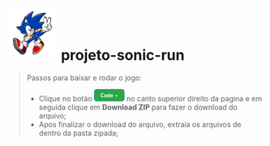 # <img src="https://github.com/HabacuqueCL/imagezRepo/blob/main/sonic-perfil-image.png?raw=true" alt="Imagem do jogod do dinossauro do google" width="100px" height="105px"/> projeto-sonic-run

> Passos para baixar e rodar o jogo:
>
> - Clique no botão <img src="https://github.com/HabacuqueCL/imagezRepo/blob/main/button-code-github.png?raw=true" alt="imagem do botao code" width="60px" /> no canto superior direito da pagina e em seguida clique em <span><strong>Download ZIP </strong></span> para fazer o download do arquivo;
> - Apos finalizar o download do arquivo, extraia os arquivos de dentro da pasta zipada;

